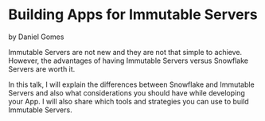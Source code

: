 # Building Apps for Immutable Servers 
by Daniel Gomes

Immutable Servers are not new and they are not that simple to achieve. However, the advantages of having Immutable Servers versus Snowflake Servers are worth it.

In this talk, I will explain the differences between Snowflake and Immutable Servers and also what considerations you should have while developing your App. I will also share which tools and strategies you can use to build Immutable Servers.